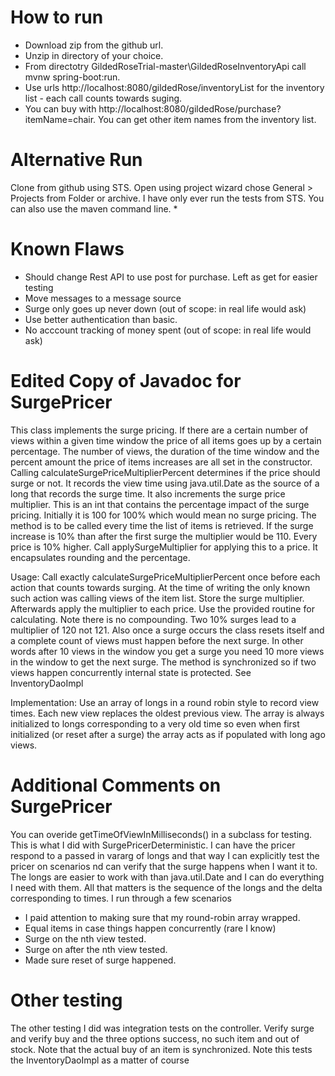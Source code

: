 # How to run
* Download zip from the github url. 
* Unzip in directory of your choice. 
* From directotry GildedRoseTrial-master\GildedRoseInventoryApi call mvnw spring-boot:run. 
* Use urls http://localhost:8080/gildedRose/inventoryList for the inventory list - each call counts towards suging. 
* You can buy with http://localhost:8080/gildedRose/purchase?itemName=chair. You can get other item names from the inventory list.

# Alternative Run 
Clone from github using STS. Open using project wizard chose General > Projects from Folder or archive. I have only ever run the tests from STS. You can also use the maven command line.
* 
# Known Flaws
* Should change Rest API to use post for purchase. Left as get for easier testing
* Move messages to a message source
*  Surge only goes up never down (out of scope: in real life would ask) 
* Use better authentication than basic.
* No acccount tracking of money spent (out of scope: in real life would ask)
# Edited Copy of Javadoc for SurgePricer 

This class implements the surge pricing. If there are a certain number of views within a given time window the price of all items goes up by a certain percentage. The number of views, the duration of the time window and the percent amount the price of items increases are all set in the constructor. Calling  calculateSurgePriceMultiplierPercent determines if the price should surge or not. It records the view time using java.util.Date as the source of a long that records the surge time. It also increments the surge price multiplier. This is an int that contains the percentage impact of the surge pricing. Initially it is 100 for 100% which would mean no surge pricing. The method is to be called every time the list of items is retrieved. If the surge increase is 10% than after the first surge the multiplier would be 110. Every price is 10% higher. Call applySurgeMultiplier for applying this to a price. It encapsulates rounding and the percentage.<p>
Usage: Call exactly calculateSurgePriceMultiplierPercent once before each action that counts towards surging. At the time of writing the only known such action was calling views of the item list. Store the surge multiplier. Afterwards apply the multiplier to each price. Use the provided routine for calculating. Note there is no compounding. Two 10% surges lead to a multiplier of 120 not 121. Also once a surge occurs the class resets itself and a complete count of views must happen before the next surge. In other words after 10 views in the window you get a surge you need 10 more views in the window to get the next surge. The method is synchronized so if two views happen concurrently internal state is protected. See InventoryDaoImpl<p>
Implementation: Use an array of longs in a round robin style to record view times. Each new view replaces the oldest previous view. The array is always initialized to longs corresponding to a very old time so even when first initialized (or reset after a surge) the array acts as if populated with long ago views. 

# Additional Comments on SurgePricer

You can overide getTimeOfViewInMilliseconds() in a subclass for testing. This is what I did  with SurgePricerDeterministic. I can have the pricer respond to a passed in vararg of longs and that way I can explicitly test the pricer on scenarios nd can verify that the surge happens when I want it to. The longs are easier to work with than java.util.Date and I can do everything I need with them. All that matters is the sequence of the longs and the delta corresponding to times. I run through a few scenarios 
* I paid attention to making sure that my round-robin array wrapped.
* Equal items in case things happen concurrently (rare I know)
* Surge on the nth view tested.
* Surge on after the nth view tested.
* Made sure reset of surge happened.

# Other testing
The other testing I did was integration tests on the controller. Verify surge and verify buy and the three options success, no such item and out of stock. Note that the actual buy of an item is synchronized. Note this tests the InventoryDaoImpl as a matter of course


